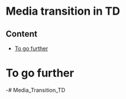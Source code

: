 # Media transition in TD

## Content

* [To go further](#to-go-further)<br>

#



# To go further

-# Media_Transition_TD
